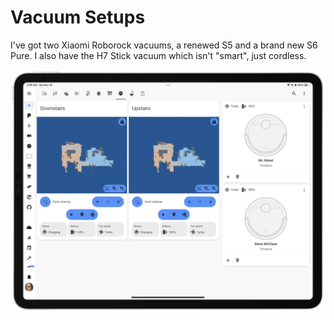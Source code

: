 # Vacuum Setups

I've got two Xiaomi Roborock vacuums, a renewed S5 and a brand new S6 Pure. I also have the H7 Stick vacuum which isn't "smart", just cordless.


![](../images/ipad-vacuum-maps.webp)